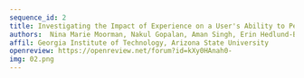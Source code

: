 ```yaml
---
sequence_id: 2
title: Investigating the Impact of Experience on a User's Ability to Perform Hierarchical Abstraction
authors:  Nina Marie Moorman, Nakul Gopalan, Aman Singh, Erin Hedlund-Botti, Mariah L Schrum, Chuxuan Yang, Lakshmi Seelam, Matthew Gombolay 
affil: Georgia Institute of Technology, Arizona State University
openreview: https://openreview.net/forum?id=kXy0HAnah0-
img: 02.png
---
```

